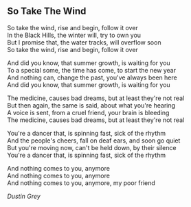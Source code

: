 ## So Take The Wind
So take the wind, rise and begin, follow it over  
In the Black Hills, the winter will, try to own you  
But I promise that, the water tracks, will overflow soon  
So take the wind, rise and begin, follow it over  

And did you know, that summer growth, is waiting for you  
To a special some, the time has come, to start the new year  
And nothing can, change the past, you've always been here  
And did you know, that summer growth, is waiting for you  

The medicine, causes bad dreams, but at least they're not real  
But then again, the same is said, about what you're hearing  
A voice is sent, from a cruel friend, your brain is bleeding  
The medicine, causes bad dreams, but at least they're not real  

You're a dancer that, is spinning fast, sick of the rhythm  
And the people's cheers, fall on deaf ears, and soon go quiet  
But you're moving now, can't be held down, by their silence  
You're a dancer that, is spinning fast, sick of the rhythm  

And nothing comes to you, anymore  
And nothing comes to you, anymore  
And nothing comes to you, anymore, my poor friend  

*Dustin Grey*
